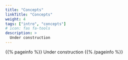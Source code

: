 ```yaml
---
title: "Concepts"
linkTitle: "Concepts"
weight: 4
tags: ["intro", "concepts"]
# icon: fas fa-tools 
description: >
  Under construction
---
```


{{% pageinfo %}}
Under construction
{{% /pageinfo %}}




